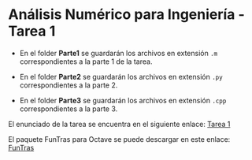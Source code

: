 # Análisis Numérico para Ingeniería - Tarea 1

- En el folder **Parte1** se guardarán los archivos en extensión `.m` correspondientes a la parte 1 de la tarea.

- En el folder **Parte2** se guardarán los archivos en extensión `.py` correspondientes a la parte 2.

- En el folder **Parte3** se guardarán los archivos en extensión `.cpp` correspondientes a la parte 3.


El enunciado de la tarea se encuentra en el siguiente enlace: [Tarea 1](https://tecnube1-my.sharepoint.com/personal/jusoto_itcr_ac_cr/_layouts/15/onedrive.aspx?id=%2Fpersonal%2Fjusoto%5Fitcr%5Fac%5Fcr%2FDocuments%2FTEC%2F2022%20%2D%20S1%2FANPI%2FTareas%2FTarea%201)

El paquete FunTras para Octave se puede descargar en este enlace: [FunTras](https://github.com/LuisPeMoraRod/ANPI-Tarea1/raw/main/Parte1/FunTras.tar.gz)
